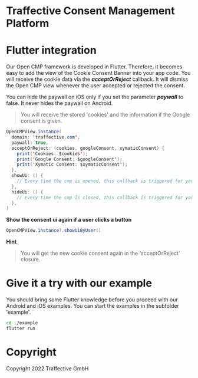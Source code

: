 # Traffective Consent Management Platform

# Flutter integration
Our Open CMP framework is developed in Flutter. Therefore, it becomes easy to add the view of the Cookie Consent Banner into your app code. You will receive the cookie data via the ***acceptOrReject*** callback. It will dismiss the Open CMP view whenever the user accepted or rejected the consent.

You can hide the paywall on iOS only if you set the parameter ***paywall*** to false. It never hides the paywall on Android.

> You will receive the stored 'cookies' and the information if the Google consent is given.

```java
OpenCMPView.instance(
  domain: 'traffective.com',
  paywall: true,
  acceptOrReject: (cookies, googleConsent, xymaticConsent) {
    print('Cookies: $cookies');
    print('Google Consent: $googleConsent');
    print('Xymatic Consent: $xymaticConsent');
  },
  showUi: () {
    // Every time the cmp is opened, this callback is triggered for your own code.
  },
  hideUi: () {
    // Every time the cmp is closed, this callback is triggered for your own code.
  },
)
```

**Show the consent ui again if a user clicks a button**

```java
OpenCMPView.instance?.showUiByUser()
```

**Hint**
> You will get the new cookie consent again in the ‘acceptOrReject’ closure.

# Give it a try with our example
You should bring some Flutter knowledge before you proceed with our Android and iOS examples. You can start the examples in the subfolder 'example'.

```bash
cd ./example
flutter run
```

# Copyright
Copyright 2022 Traffective GmbH
